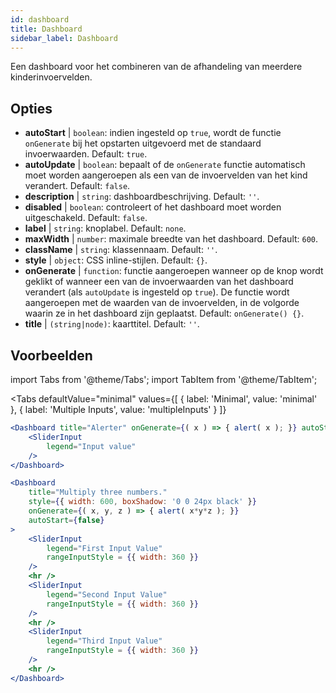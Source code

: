 ```yaml
--- 
id: dashboard 
title: Dashboard
sidebar_label: Dashboard 
---
```


Een dashboard voor het combineren van de afhandeling van meerdere kinderinvoervelden.

## Opties

* __autoStart__ | `boolean`: indien ingesteld op `true`, wordt de functie `onGenerate` bij het opstarten uitgevoerd met de standaard invoerwaarden. Default: `true`.
* __autoUpdate__ | `boolean`: bepaalt of de `onGenerate` functie automatisch moet worden aangeroepen als een van de invoervelden van het kind verandert. Default: `false`.
* __description__ | `string`: dashboardbeschrijving. Default: `''`.
* __disabled__ | `boolean`: controleert of het dashboard moet worden uitgeschakeld. Default: `false`.
* __label__ | `string`: knoplabel. Default: `none`.
* __maxWidth__ | `number`: maximale breedte van het dashboard. Default: `600`.
* __className__ | `string`: klassennaam. Default: `''`.
* __style__ | `object`: CSS inline-stijlen. Default: `{}`.
* __onGenerate__ | `function`: functie aangeroepen wanneer op de knop wordt geklikt of wanneer een van de invoerwaarden van het dashboard verandert (als `autoUpdate` is ingesteld op `true`). De functie wordt aangeroepen met de waarden van de invoervelden, in de volgorde waarin ze in het dashboard zijn geplaatst. Default: `onGenerate() {}`.
* __title__ | `(string|node)`: kaarttitel. Default: `''`.


## Voorbeelden

import Tabs from '@theme/Tabs';
import TabItem from '@theme/TabItem';

<Tabs
    defaultValue="minimal"
    values={[
        { label: 'Minimal', value: 'minimal' },
        { label: 'Multiple Inputs', value: 'multipleInputs' }
    ]}
>

<TabItem value="minimal"> 

```jsx live
<Dashboard title="Alerter" onGenerate={( x ) => { alert( x ); }} autoStart={false} >
    <SliderInput
        legend="Input value"
    />
</Dashboard>
```

</TabItem>

<TabItem value="multipleInputs" > 

```jsx live
<Dashboard 
    title="Multiply three numbers."
    style={{ width: 600, boxShadow: '0 0 24px black' }}
    onGenerate={( x, y, z ) => { alert( x*y*z ); }} 
    autoStart={false} 
>
    <SliderInput
        legend="First Input Value"
        rangeInputStyle = {{ width: 360 }}
    />
    <hr />
    <SliderInput
        legend="Second Input Value"
        rangeInputStyle = {{ width: 360 }}
    />
    <hr />
    <SliderInput
        legend="Third Input Value"
        rangeInputStyle = {{ width: 360 }}
    />
    <hr />
</Dashboard>
```

</TabItem>

</Tabs>
